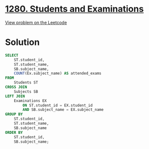 # [1280. Students and Examinations](https://leetcode.com/problems/students-and-examinations/)

[View problem on the Leetcode](https://leetcode.com/problems/students-and-examinations/)


# Solution

```SQL
SELECT 
    ST.student_id, 
    ST.student_name, 
    SB.subject_name, 
    COUNT(Ex.subject_name) AS attended_exams
FROM
    Students ST
CROSS JOIN 
    Subjects SB
LEFT JOIN 
    Examinations EX
        ON ST.student_id = EX.student_id
        AND SB.subject_name = EX.subject_name
GROUP BY
    ST.student_id, 
    ST.student_name, 
    SB.subject_name
ORDER BY
    ST.student_id,
    SB.subject_name;
```

